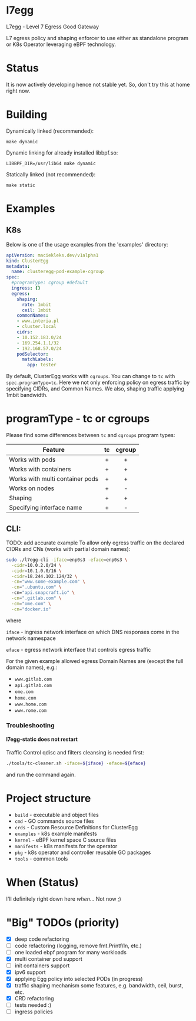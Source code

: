 # l7egg
L7egg - Level 7 Egress Good Gateway 

L7 egress policy and shaping enforcer to use either as standalone program or K8s Operator leveraging eBPF technology. 

# Status 
It is now actively developing hence not stable yet. So, don't try this at home right now.

# Building 
Dynamically linked (recommended):
```
make dynamic
```
Dynamic linking for already installed libbpf.so:
```
LIBBPF_DIR=/usr/lib64 make dynamic 
```
Statically linked (not recommended):
```
make static
```

# Examples

## K8s
Below is one of the usage examples from the 'examples' directory:
```yml
apiVersion: maciekleks.dev/v1alpha1
kind: ClusterEgg
metadata:
  name: clusteregg-pod-example-cgroup
spec:
  #programType: cgroup #default
  ingress: {}
  egress:
    shaping:
      rate: 1mbit
      ceil: 1mbit
    commonNames:
    - www.interia.pl
    - cluster.local
    cidrs:
    - 10.152.183.0/24
    - 169.254.1.1/32
    - 192.168.57.0/24
    podSelector:
      matchLabels:
        app: tester
```
By default, ClusterEgg works with `cgroups`. You can change to `tc` with `spec.programType=tc`. Here we not only enforcing policy on egress traffic by specifying CIDRs, and Common Names. We also, shaping traffic applying 1mbit bandwidth.

# programType - tc or cgroups
Please find some differences between `tc` and `cgroups` program types:

| Feature                         | tc | cgroup |
|---------------------------------|:--:|:-:|
| Works with pods                 | +  | + | 
| Works with containers           | +  | + |
| Works with multi container pods | +  | + |
| Works on nodes                  | +  | - |
| Shaping                         | +  | + |
| Specifying interface name       | +  | - |



## CLI:
TODO: add accurate example
To allow only egress traffic on the declared CIDRs and CNs (works with partial domain names):
```bash
sudo ./l7egg-cli -iface=enp0s3 -eface=enp0s3 \
  -cidr=10.0.2.0/24 \
  -cidr=10.1.0.0/16 \
  -cidr=18.244.102.124/32 \
  -cn="www.some-example.com" \
  -cn=".ubuntu.com" \ 
  -cn="api.snapcraft.io" \
  -cn=".gitlab.com" \
  -cm="ome.com" \
  -cn="docker.io"
```
where

`iface` - ingress network interface on which DNS responses come in the network namespace

`eface` - egress network interface that controls egress traffic

For the given example allowed egress Domain Names are (except the full domain names), e.g.:
- `www.gitlab.com`
- `api.gitlab.com`
- `ome.com`
- `home.com`
- `www.home.com`
- `www.rome.com`

### Troubleshooting
#### l7egg-static does not restart
Traffic Control qdisc and filters cleansing is needed first:
```bash
./tools/tc-cleaner.sh -iface=${iface} -eface=${eface}
```
and run the command again.


# Project structure
- `build` - executable and object files
- `cmd` - GO commands source files
- `crds` - Custom Resource Definitions for ClusterEgg
- `examples` - k8s example manifests
- `kernel` - eBPF kernel space C source files
- `manifests` - k8s manifests for the operator
- `pkg` - k8s operator and controller reusable GO packages
- `tools` - common tools 

# When (Status)
I'll definitely right down here _when_... Not now ;)

# "Big" TODOs (priority)
- [x] deep code refactoring
- [ ] code refactoring (logging, remove fmt.Printf/ln, etc.)
- [ ] one loaded ebpf program for many workloads 
- [x] multi container pod support
- [ ] init containers support
- [x] ipv6 support
- [x] applying Egg policy into selected PODs (in progress)
- [x] traffic shaping mechanism some features, e.g. bandwidth, ceil, burst, etc.
- [x] CRD refactoring
- [ ] tests needed :)
- [ ] ingress policies
